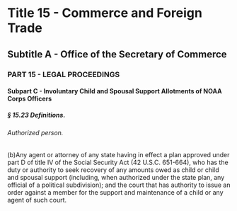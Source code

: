 
# Title 15 - Commerce and Foreign Trade
## Subtitle A - Office of the Secretary of Commerce
### PART 15 - LEGAL PROCEEDINGS
#### Subpart C - Involuntary Child and Spousal Support Allotments of NOAA Corps Officers
##### § 15.23 Definitions.
###### Authorized person.

(b)Any agent or attorney of any state having in effect a plan approved under part D of title IV of the Social Security Act (42 U.S.C. 651-664), who has the duty or authority to seek recovery of any amounts owed as child or child and spousal support (including, when authorized under the state plan, any official of a political subdivision); and the court that has authority to issue an order against a member for the support and maintenance of a child or any agent of such court.

